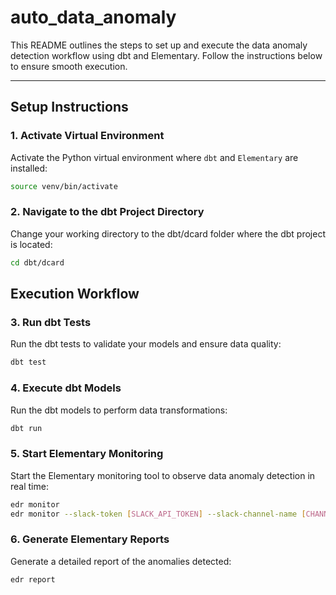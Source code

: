 # auto_data_anomaly

This README outlines the steps to set up and execute the data anomaly detection workflow using dbt and Elementary. Follow the instructions below to ensure smooth execution.

---

## **Setup Instructions**

### **1. Activate Virtual Environment**
Activate the Python virtual environment where `dbt` and `Elementary` are installed:
```bash
source venv/bin/activate

```
### **2. Navigate to the dbt Project Directory**
Change your working directory to the dbt/dcard folder where the dbt project is located:

```bash
cd dbt/dcard

```
## **Execution Workflow**
### **3. Run dbt Tests**
Run the dbt tests to validate your models and ensure data quality:


```bash
dbt test
```

### **4. Execute dbt Models**
Run the dbt models to perform data transformations:

```bash
dbt run
```

### **5. Start Elementary Monitoring**
Start the Elementary monitoring tool to observe data anomaly detection in real time:


```bash
edr monitor
edr monitor --slack-token [SLACK_API_TOKEN] --slack-channel-name [CHANNEL] --profiles-dir [PROJECT_DIR]
```

### **6. Generate Elementary Reports**
Generate a detailed report of the anomalies detected:

```bash
edr report
```

